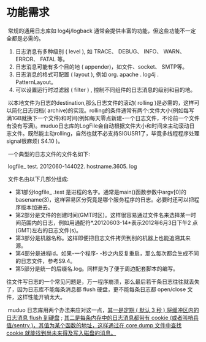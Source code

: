 # 功能需求

​		常规的通用日志库如 log4j/logback 通常会提供丰富的功能，但这些功能不一定全都是必需的。

1. 日志消息有多种级别 ( level ), 如 TRACE、 DEBUG、 INFO、 WARN、ERROR、 FATAL 等。
2. 日志消息可能有多个目的地 ( appender)，如文件、socket、 SMTP等。
3. 日志消息的格式可配置 ( layout ), 例如 org. apache . log4j . PatternLayout。
4. 可以设置运行时过滤器 ( filter ) , 控制不同组件的日志消息的级别和目的地。

​        以本地文件为日志的destination,那么日志文件的滚动( rolling )是必需的，这样可以简化日志归档( archive)的实现。rolling的条件通常有两个:文件大小(例如每写满1GB就换下一个文件)和时间(例如每天零点新建-一个日志文件，不论前一个文件有没有写满)。muduo日志库的LogFile会自动根据文件大小和时间来主动滚动日志文件。既然能主动rolling，自然也就不必支持SIGUSR1了，毕竟多线程程序处理signal很麻烦( S4.10 )。

​		一个典型的日志文件的文件名如下:

​		logfile_ test. 2012060-144022. hostname.3605. log

​		文件名由以下几部分组成:

- 第1部分logfile_ .test 是进程的名字。通常是main()函数参数中argv[0]的basename(3)，这样容易区分究竟是哪个服务程序的日志。必要时还可以把程序版本加进去。
- 第2部分是文件的创建时间(GMT时区)。这样很容易通过文件名来选择某一时间范围内的日志，例如用通配符*.20120603-14*表示2012年6月3日下午2 点(GMT)左右的日志文件(s)。
- 第3部分是机器名称。这样即便把日志文件拷贝到别的机器上也能追溯其来源。
- 第4部分是进程id。如果-一个程序- -秒之内反复重启，那么每次都会生成不同的日志文件，参考S9.4。
- 第5部分是统一的后缀名.log。同样是为了便于周边配套脚本的编写。

​        往文件写日志的一个常见问题是，万一程序崩溃，那么最后若干条日志往往就丢失了，因为日志库不能每条消息都 flush 硬盘，更不能每条日志都 open/close 文件，这样性能开销太大。

​		muduo 日志库用两个办法来应对这一点，<u>其一是定期 ( 默认 3 秒 ) 将缓冲区内的日志消息 flush 到硬盘</u> ; <u>其二是每条内存中的日志消息都带有 cookie (或者叫哨兵值/sentry )，其值为某个函数的地址，这样通过在 core dump 文件中查找 cookie 就能找到尚未来得及写入磁盘的消息。</u>



















